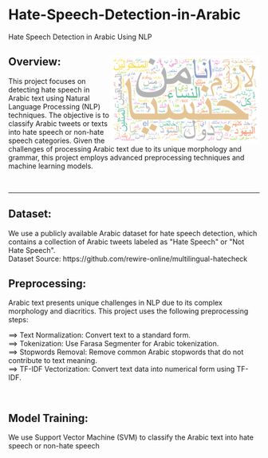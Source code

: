 # Hate-Speech-Detection-in-Arabic
Hate Speech Detection in Arabic Using NLP

<div >
  
<p align="left" >
  <h2>  Overview:  <img align="right" alt="Coding" width="300" src="word_hateful.png"  >  </h2>
This project focuses on detecting hate speech in Arabic text using Natural Language Processing (NLP) techniques. The objective is to classify Arabic tweets or texts into hate speech or non-hate speech categories. Given the challenges of processing Arabic text due to its unique morphology and grammar, this project employs advanced preprocessing techniques and machine learning models.
</p>

</div>
 </br>
 <hr/> 

 <div >
  
<p >
  <h2>  Dataset:  </h2>
We use a publicly available Arabic dataset for hate speech detection, which contains a collection of Arabic tweets labeled as "Hate Speech" or "Not Hate Speech".
   </br> Dataset Source: https://github.com/rewire-online/multilingual-hatecheck
</p>

</div>
 <div >
  
<p >
  <h2>   Preprocessing:  </h2>
Arabic text presents unique challenges in NLP due to its complex morphology and diacritics. This project uses the following preprocessing steps:  </br>

==> Text Normalization: Convert text to a standard form. </br>
==> Tokenization: Use Farasa Segmenter for Arabic tokenization. </br>
==> Stopwords Removal: Remove common Arabic stopwords that do not contribute to text meaning. </br>
==> TF-IDF Vectorization: Convert text data into numerical form using TF-IDF. </br>
</p>

</div>
 </br>
  <div >
  
<p >
  <h2>   Model Training:  </h2>
We use Support Vector Machine (SVM) to classify the Arabic text into hate speech or non-hate speech
</p>

</div>
 </br>

 
 
